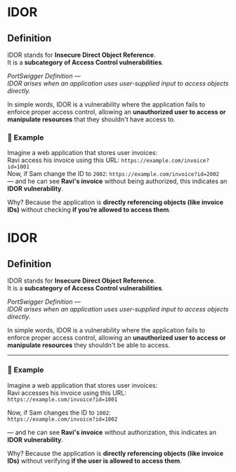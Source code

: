 # IDOR

## Definition

IDOR stands for **Insecure Direct Object Reference**.  
It is a **subcategory of Access Control vulnerabilities**.

*PortSwigger Definition —  
IDOR arises when an application uses user-supplied input to access objects directly.*

In simple words, IDOR is a vulnerability where the application fails to enforce proper access control, allowing an **unauthorized user to access or manipulate resources** that they shouldn't have access to.

### 🧪 Example

Imagine a web application that stores user invoices:  
Ravi access his invoice using this URL:  `https://example.com/invoice?id=1001`   
Now, if Sam change the ID to `2002`: `https://example.com/invoice?id=2002`   
— and he can see **Ravi's invoice** without being authorized, this indicates an **IDOR vulnerability**.

Why? Because the application is **directly referencing objects (like invoice IDs)** without checking **if you’re allowed to access them**.


# IDOR

## Definition

IDOR stands for **Insecure Direct Object Reference**.  
It is a **subcategory of Access Control vulnerabilities**.

*PortSwigger Definition —  
IDOR arises when an application uses user-supplied input to access objects directly.*

In simple words, IDOR is a vulnerability where the application fails to enforce proper access control, allowing an **unauthorized user to access or manipulate resources** they shouldn't be able to access.

---

### 🧪 Example

Imagine a web application that stores user invoices:  
Ravi accesses his invoice using this URL:  
`https://example.com/invoice?id=1001`  

Now, if Sam changes the ID to `1002`:  
`https://example.com/invoice?id=1002`  

— and he can see **Ravi's invoice** without authorization, this indicates an **IDOR vulnerability**.

Why? Because the application is **directly referencing objects (like invoice IDs)** without verifying **if the user is allowed to access them**.

